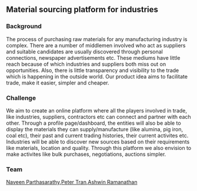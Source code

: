 
 Material sourcing platform for industries 
-----------------------

### Background
The process of purchasing raw materials for any manufacturing industry is complex. There are a number of middlemen involved who act as suppliers and suitable candidates are 
usually discovered through personal connections, newspaper advertisements etc. These mediums have little reach because of which industries and suppliers both miss out on opportunities. Also, there is little transparency and visibility to the trade which is happening in the outside world. Our product idea aims to facilitate trade, make it easier, simpler and cheaper.  

### Challenge
We aim to create an online platform where all the players involved in trade, like industries, suppliers, contractors etc can connect and partner with each other. Through a profile page/dashboard, the entities will also be able to display the materials they can supply/manufacture (like alumina, pig iron, coal etc), their past and current trading histories, their current activites etc. Industries will be able to discover new sources based on their requirements like materials, location and quality. Through this platform we also envision to make activites like bulk purchases, negotiations, auctions simpler. 

### Team
[Naveen Parthasarathy](../people/naveen-parthasarathy.md),[Peter Tran](../people/peter-tran.md),[Ashwin Ramanathan](../people/ashwin-ramanathan.md) 

